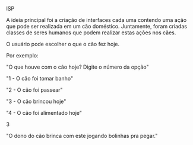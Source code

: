 ISP

A ideia principal foi a criação de interfaces cada uma contendo uma ação que pode ser realizada em um cão doméstico. Juntamente, foram criadas classes de seres humanos que podem realizar estas ações nos cães.


O usuário pode escolher o que o cão fez hoje.

Por exemplo:

"O que houve com o cão hoje? Digite o número da opção"

"1 - O cão foi tomar banho"

"2 - O cão foi passear"

"3 - O cão brincou hoje"

"4 - O cão foi alimentado hoje"

3

"O dono do cão brinca com este jogando bolinhas pra pegar."
